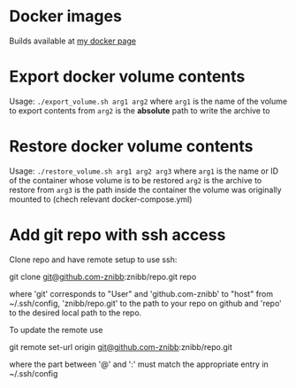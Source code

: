 # Docker images
Builds available at [my docker page](https://cloud.docker.com/swarm/znibb/repository/list)

# Export docker volume contents
Usage:
`./export_volume.sh arg1 arg2`
where
`arg1` is the name of the volume to export contents from
`arg2` is the **absolute** path to write the archive to

# Restore docker volume contents
Usage:
`./restore_volume.sh arg1 arg2 arg3`
where
`arg1` is the name or ID of the container whose volume is to be restored
`arg2` is the archive to restore from
`arg3` is the path inside the container the volume was originally mounted to (chech relevant docker-compose.yml)

# Add git repo with ssh access
Clone repo and have remote setup to use ssh:

git clone git@github.com-znibb:znibb/repo.git repo

where 'git' corresponds to "User" and 'github.com-znibb' to "host" from  ~/.ssh/config, 'znibb/repo.git' to the path to your repo on github and 'repo' to the desired local path to the repo.

To update the remote use

git remote set-url origin git@github.com-znibb:znibb/repo.git

where the part between '@' and ':' must match the appropriate entry in ~/.ssh/config
